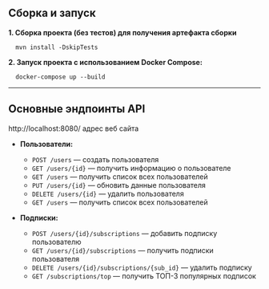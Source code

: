 ## Сборка и запуск

**1. Сборка проекта (без тестов) для получения артефакта сборки**

```shell
  mvn install -DskipTests  
```

**2. Запуск проекта с использованием Docker Compose:**

```shell
  docker-compose up --build    
```

---

## Основные эндпоинты API

http://localhost:8080/ адрес веб сайта

- **Пользователи:**
    - `POST /users` — создать пользователя
    - `GET /users/{id}` — получить информацию о пользователе
    - `GET /users` — получить список всех пользователей
    - `PUT /users/{id}` — обновить данные пользователя
    - `DELETE /users/{id}` — удалить пользователя
    - `GET /users` — получить список всех пользователей

- **Подписки:**
    - `POST /users/{id}/subscriptions` — добавить подписку пользователю
    - `GET /users/{id}/subscriptions` — получить подписки пользователя
    - `DELETE /users/{id}/subscriptions/{sub_id}` — удалить подписку
    - `GET /subscriptions/top` — получить ТОП-3 популярных подписок


